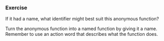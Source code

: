 <!--{ ids:[149], language:'JavaScript', type:'workshop', order: 5, name:'Anonymous Functions', description:'Anonymous functions have no name' } -->

### Exercise

If it had a name, what identifier might best suit this anonymous function?

Turn the anonymous function into a named function by giving it a name. Remember to use an action word that describes what the function does.
